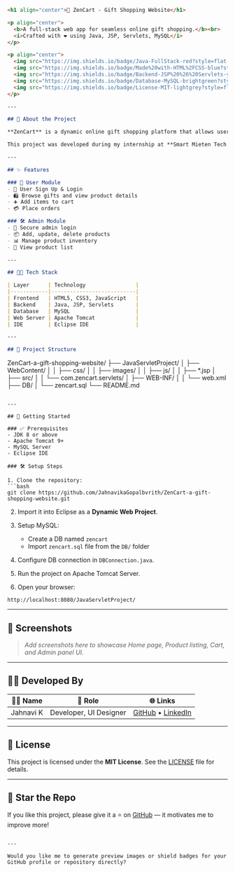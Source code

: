 
```markdown
<h1 align="center">🎁 ZenCart - Gift Shopping Website</h1>

<p align="center">
  <b>A full-stack web app for seamless online gift shopping.</b><br>
  <i>Crafted with ❤️ using Java, JSP, Servlets, MySQL</i>
</p>

<p align="center">
  <img src="https://img.shields.io/badge/Java-FullStack-red?style=flat-square&logo=java" />
  <img src="https://img.shields.io/badge/Made%20with-HTML%2FCSS-blue?style=flat-square&logo=html5" />
  <img src="https://img.shields.io/badge/Backend-JSP%20%26%20Servlets-yellow?style=flat-square" />
  <img src="https://img.shields.io/badge/Database-MySQL-brightgreen?style=flat-square&logo=mysql" />
  <img src="https://img.shields.io/badge/License-MIT-lightgrey?style=flat-square" />
</p>

---

## 📌 About the Project

**ZenCart** is a dynamic online gift shopping platform that allows users to explore, add, and purchase gifts with ease. It provides an intuitive admin interface for managing products and offers a smooth user experience for customers.

This project was developed during my internship at **Smart Mieten Tech Pvt Ltd** under the guidance of **Mr. K. Venkata Sai Rama Raju**.

---

## ✨ Features

### 👤 User Module
- 📝 User Sign Up & Login
- 🛍️ Browse gifts and view product details
- ➕ Add items to cart
- 💳 Place orders

### 🛠️ Admin Module
- 🔐 Secure admin login
- 📦 Add, update, delete products
- 📊 Manage product inventory
- 📁 View product list

---

## 🧑‍💻 Tech Stack

| Layer      | Technology                |
|------------|---------------------------|
| Frontend   | HTML5, CSS3, JavaScript   |
| Backend    | Java, JSP, Servlets       |
| Database   | MySQL                     |
| Web Server | Apache Tomcat             |
| IDE        | Eclipse IDE               |

---

## 📁 Project Structure

```

ZenCart-a-gift-shopping-website/
├── JavaServletProject/
│   ├── WebContent/
│   │   ├── css/
│   │   ├── images/
│   │   ├── js/
│   │   ├── \*.jsp
│   ├── src/
│   │   └── com.zencart.servlets/
│   ├── WEB-INF/
│   │   └── web.xml
├── DB/
│   └── zencart.sql
└── README.md

````

---

## 🚀 Getting Started

### ✅ Prerequisites
- JDK 8 or above
- Apache Tomcat 9+
- MySQL Server
- Eclipse IDE

### 🛠️ Setup Steps

1. Clone the repository:
```bash
git clone https://github.com/JahnavikaGopalbvrith/ZenCart-a-gift-shopping-website.git
````

2. Import it into Eclipse as a **Dynamic Web Project**.

3. Setup MySQL:

   * Create a DB named `zencart`
   * Import `zencart.sql` file from the `DB/` folder

4. Configure DB connection in `DBConnection.java`.

5. Run the project on Apache Tomcat Server.

6. Open your browser:

```
http://localhost:8080/JavaServletProject/
```

---

## 📸 Screenshots

> *Add screenshots here to showcase Home page, Product listing, Cart, and Admin panel UI.*

---

## 🙋‍♀️ Developed By

| 👩‍💻 Name | 💼 Role                | 🌐 Links                                                                                      |
| ---------- | ---------------------- | --------------------------------------------------------------------------------------------- |
| Jahnavi K  | Developer, UI Designer | [GitHub](https://github.com/jahnavika-09) • [LinkedIn](https://www.linkedin.com/in/jahnavika) |

---

## 📃 License

This project is licensed under the **MIT License**. See the [LICENSE](./LICENSE) file for details.

---

## 🌟 Star the Repo

If you like this project, please give it a ⭐ on [GitHub](https://github.com/JahnavikaGopalbvrith/ZenCart-a-gift-shopping-website) — it motivates me to improve more!

```

---

Would you like me to generate preview images or shield badges for your GitHub profile or repository directly?
```
